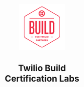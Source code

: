 <p align="center" style="color: #343a40">
  <img src="/assets/images/build-logo.png/" alt="emotion" height="150" width="150">
  <h1 align="center">Twilio Build <br> Certification Labs</h1>
</p>